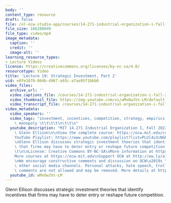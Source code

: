 ```yaml
---
body: ''
content_type: resource
draft: false
file: /ol-ocw-studio-app/courses/14-271-industrial-organization-i-fall-2022/14271-f22-lecture-19-version-2_360p_16_9.mp4
file_size: 166280849
file_type: video/mp4
image_metadata:
  caption: ''
  credit: ''
  image-alt: ''
learning_resource_types:
- Lecture Videos
license: https://creativecommons.org/licenses/by-nc-sa/4.0/
resourcetype: Video
title: 'Lecture 19: Strategic Investment, Part 2'
uid: e0fe1870-864b-4967-a93c-a7aa95f1bbb0
video_files:
  archive_url: ''
  video_captions_file: /courses/14-271-industrial-organization-i-fall-2022/1Q60D_5uPCjSphZQPawSGBoCGcNv3R_xf_transcript.webvtt
  video_thumbnail_file: https://img.youtube.com/vi/wMxOwJVs-LM/default.jpg
  video_transcript_file: /courses/14-271-industrial-organization-i-fall-2022/1Q60D_5uPCjSphZQPawSGBoCGcNv3R_xf_transcript.pdf
video_metadata:
  video_speakers: ''
  video_tags: "investment, incentives, competition, strategy, empirics, anti-trust,\
    \ monopoly \t\t\t\t\n\t\t\n"
  youtube_description: "MIT 14.271 Industrial Organization I, Fall 2022 \nInstructor:\
    \ Glenn Ellison\n\nView the complete course: https://ocw.mit.edu/courses/14-271-industrial-organization-i-fall-2022\n\
    YouTube Playlist: https://www.youtube.com/playlist?list=PLUl4u3cNGP62xkEY0YzLJSoquVBjPOl9S\n\
    \nGlenn Ellison discusses strategic investment theories that identify incentives\
    \ that firms may have to deter entry or reshape future competition.\t\t\t\t\t\t\
    \t\n\nLicense: Creative Commons BY-NC-SA\nMore information at https://ocw.mit.edu/terms\n\
    More courses at https://ocw.mit.edu\nSupport OCW at http://ow.ly/a1If50zVRlQ\n\
    \nWe encourage constructive comments and discussion on OCW\u2019s YouTube and\
    \ other social media channels. Personal attacks, hate speech, trolling, and inappropriate\
    \ comments are not allowed and may be removed. More details at https://ocw.mit.edu/comments."
  youtube_id: wMxOwJVs-LM
---
```

Glenn Ellison discusses strategic investment theories that identify incentives that firms may have to deter entry or reshape future competition.